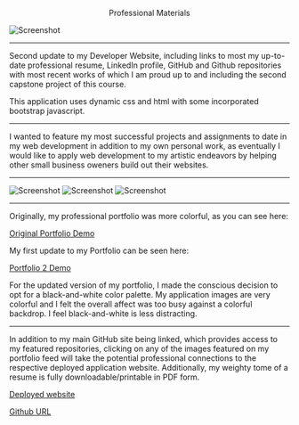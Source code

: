 <p align="center">
Professional Materials 
</p>

![Screenshot](assets/ScreenShot1.jpg)

-------------
Second update to my Developer Website, including links to most my up-to-date professional resume, LinkedIn profile, GitHub and Github repositories with most recent works of which I am proud up to and including the second capstone project of this course. 

This application uses dynamic css and html with some incorporated bootstrap javascript. 

-------------

I wanted to feature my most successful projects and assignments to date in my web development in addition to my own personal work, as eventually I would like to apply web development to my artistic endeavors by helping other small business oweners build out their websites. 

-------------

![Screenshot](assets/ScreenShot2.jpg) ![Screenshot](assets/ScreenShot3.jpg)
![Screenshot](assets/ScreenShot5.jpg)

-------------

Originally, my professional portfolio was more colorful, as you can see here:

[Original Portfolio Demo](https://lawriedrew.github.io/Developer-Website/)

My first update to my Portfolio can be seen here:

[Portfolio 2 Demo](https://github.com/LawrieDrew/Professional-Materials.git)

For the updated version of my portfolio, I made the conscious decision to opt for a black-and-white color palette. My application images are very colorful and I felt the overall affect was too busy against a colorful backdrop. I feel black-and-white is less distracting.

-------------

In addition to my main GitHub site being linked, which provides access to my featured repositories, clicking on any of the images featured on my portfolio feed will take the potential professional connections to the respective deployed application website. Additionally, my weighty tome of a resume is fully downloadable/printable in PDF form. 

[Deployed website](https://lawriedrew.github.io/Professional-Materials-2/)

[Github URL](https://github.com/LawrieDrew/Professional-Materials-2.git)

